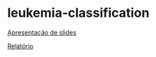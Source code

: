 # leukemia-classification

[Apresentação de slides](https://brunomingoti.github.io/leukemia-classification/docs/Slides.pdf)

[Relatório](https://brunomingoti.github.io/leukemia-classification/Report.pdf)
